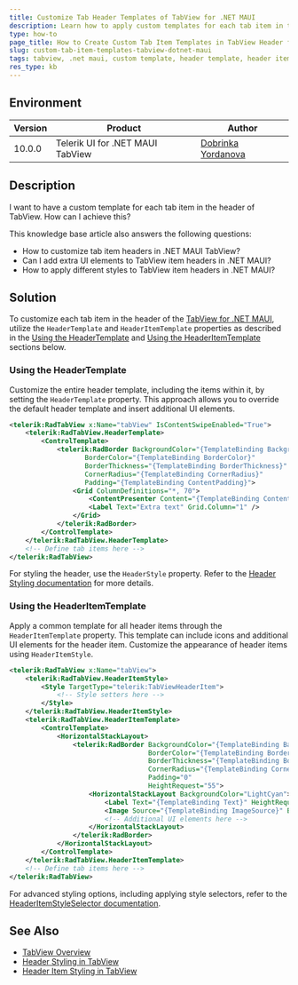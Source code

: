 ```yaml
---
title: Customize Tab Header Templates of TabView for .NET MAUI
description: Learn how to apply custom templates for each tab item in the header of TabView for .NET MAUI, including using HeaderTemplate and HeaderItemTemplate.
type: how-to
page_title: How to Create Custom Tab Item Templates in TabView Header for .NET MAUI
slug: custom-tab-item-templates-tabview-dotnet-maui
tags: tabview, .net maui, custom template, header template, header item template
res_type: kb
---
```


## Environment

| Version | Product | Author | 
| --- | --- | ---- | 
| 10.0.0 | Telerik UI for .NET MAUI TabView | [Dobrinka Yordanova](https://www.telerik.com/blogs/author/dobrinka-yordanova) | 

## Description

I want to have a custom template for each tab item in the header of TabView. How can I achieve this?

This knowledge base article also answers the following questions:
- How to customize tab item headers in .NET MAUI TabView?
- Can I add extra UI elements to TabView item headers in .NET MAUI?
- How to apply different styles to TabView item headers in .NET MAUI?

## Solution

To customize each tab item in the header of the [TabView for .NET MAUI](https://docs.telerik.com/devtools/maui/controls/tabview/overview), utilize the `HeaderTemplate` and `HeaderItemTemplate` properties as described in the [Using the HeaderTemplate](#using-the-headertemplate) and [Using the HeaderItemTemplate](#using-the-headeritemtemplate) sections below.

### Using the HeaderTemplate

Customize the entire header template, including the items within it, by setting the `HeaderTemplate` property. This approach allows you to override the default header template and insert additional UI elements.

```xml
<telerik:RadTabView x:Name="tabView" IsContentSwipeEnabled="True">
    <telerik:RadTabView.HeaderTemplate>
        <ControlTemplate>
            <telerik:RadBorder BackgroundColor="{TemplateBinding BackgroundColor}"
                   BorderColor="{TemplateBinding BorderColor}"
                   BorderThickness="{TemplateBinding BorderThickness}"
                   CornerRadius="{TemplateBinding CornerRadius}"
                   Padding="{TemplateBinding ContentPadding}">
                <Grid ColumnDefinitions="*, 70">
                    <ContentPresenter Content="{TemplateBinding Content}" />
                    <Label Text="Extra text" Grid.Column="1" />
                </Grid>
            </telerik:RadBorder>
        </ControlTemplate>
    </telerik:RadTabView.HeaderTemplate>
    <!-- Define tab items here -->
</telerik:RadTabView>
```

For styling the header, use the `HeaderStyle` property. Refer to the [Header Styling documentation](https://docs.telerik.com/devtools/maui/controls/tabview/styling/header-styling) for more details.

### Using the HeaderItemTemplate

Apply a common template for all header items through the `HeaderItemTemplate` property. This template can include icons and additional UI elements for the header item. Customize the appearance of header items using `HeaderItemStyle`.

```xml
<telerik:RadTabView x:Name="tabView">
    <telerik:RadTabView.HeaderItemStyle>
        <Style TargetType="telerik:TabViewHeaderItem">
            <!-- Style setters here -->
        </Style>
    </telerik:RadTabView.HeaderItemStyle>
    <telerik:RadTabView.HeaderItemTemplate>
        <ControlTemplate>
            <HorizontalStackLayout>
                <telerik:RadBorder BackgroundColor="{TemplateBinding BackgroundColor}"
                                   BorderColor="{TemplateBinding BorderColor}"
                                   BorderThickness="{TemplateBinding BorderThickness}"
                                   CornerRadius="{TemplateBinding CornerRadius}"
                                   Padding="0"
                                   HeightRequest="55">
                    <HorizontalStackLayout BackgroundColor="LightCyan">
                        <Label Text="{TemplateBinding Text}" HeightRequest="50"/>
                        <Image Source="{TemplateBinding ImageSource}" BackgroundColor="LightGray" />
                        <!-- Additional UI elements here -->
                    </HorizontalStackLayout>
                </telerik:RadBorder>
            </HorizontalStackLayout>
        </ControlTemplate>
    </telerik:RadTabView.HeaderItemTemplate>
    <!-- Define tab items here -->
</telerik:RadTabView>
```

For advanced styling options, including applying style selectors, refer to the [HeaderItemStyleSelector documentation](https://docs.telerik.com/devtools/maui/controls/tabview/styling/header-itemstyle-selector).

## See Also

- [TabView Overview](https://docs.telerik.com/devtools/maui/controls/tabview/overview)
- [Header Styling in TabView](https://docs.telerik.com/devtools/maui/controls/tabview/styling/header-styling)
- [Header Item Styling in TabView](https://docs.telerik.com/devtools/maui/controls/tabview/styling/header-item-styling)
